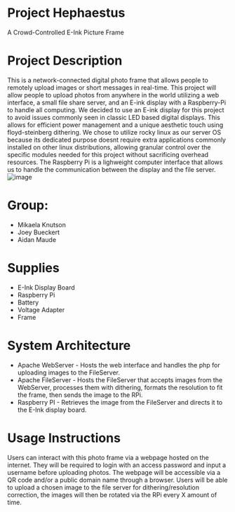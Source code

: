 # Project Hephaestus
A Crowd-Controlled E-Ink Picture Frame


# Project Description
This is a network-connected digital photo frame that allows people to remotely upload images or short messages in real-time. This project will allow people to upload photos from anywhere in the world utilizing a web interface, a small file share server, and an E-ink display with a Raspberry-Pi to handle all computing.
We decided to use an E-ink display for this project to avoid issues commonly seen in classic LED based digital displays. This allows for efficient power management and a unique aesthetic touch using floyd-steinberg dithering. 
We chose to utilize rocky linux as our server OS because its dedicated purpose doesnt require extra applications commonly installed on other linux distributions, allowing granular control over the specific modules needed for this project without sacrificing overhead resources.
The Raspberry Pi is a lighweight computer interface that allows us to handle the communication between the display and the file server.
![image](https://github.com/user-attachments/assets/167b96ef-71ba-4850-adc7-b4d46564c4d7)


# Group:
* Mikaela Knutson
* Joey Bueckert
* Aidan Maude

# Supplies
* E-Ink Display Board
* Raspberry Pi
* Battery
* Voltage Adapter
* Frame

# System Architecture
* Apache WebServer  -  Hosts the web interface and handles the php for uploading images to the FileServer.
* Apache FileServer  -  Hosts the FileServer that accepts images from the WebServer, processes them with dithering, formats the resolution to fit the frame, then sends the image to the RPi.
* Raspberry PI  -  Retrieves the image from the FileServer and directs it to the E-Ink display board.

# Usage Instructions
Users can interact with this photo frame via a webpage hosted on the internet. They will be required to login with an access password and input a username before uploading photos. The webpage will be accessible via a QR code and/or a public domain name through a browser. Users will be able to upload a chosen image to the file server for dithering/resolution correction, the images will then be rotated via the RPi every X amount of time. 
